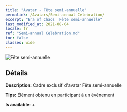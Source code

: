 ```yaml
---
title: "Avatar - Fête semi-annuelle"
permalink: /Avatars/Semi-annual Celebration/
excerpt: "Era of Chaos  Fête semi-annuelle"
last_modified_at: 2021-08-04
locale: fr
ref: "Semi-annual Celebration.md"
toc: false
classes: wide
---
```

 ![Fête semi-annuelle](/images/a/avatarFrame_50.png)

## Détails

 **Description:** Cadre exclusif d'avatar Fête semi-annuelle 

 **Tips:** Élément obtenu en participant à un événement 

 **Is available:**  + 

